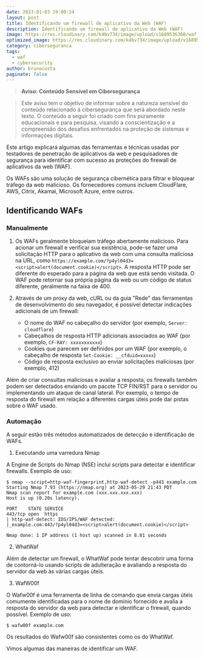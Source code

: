 ```yaml
---
date: 2023-01-03 19:00:24
layout: post
title: Identificando um firewall de aplicativo da Web (WAF)
description: Identificando um firewall de aplicativo da Web (WAF)
image: https://res.cloudinary.com/k4bv734/image/upload/v1689536360/waf_q61cuu.jpg
optimized_image: https://res.cloudinary.com/k4bv734/image/upload/v1689536360/waf_optimized_ooub1l.jpg
category: ciberseguranca
tags:
  - waf
  - cybersecurity
author: brunocosta
paginate: false
---
```

> **Aviso: Conteúdo Sensível em Cibersegurança**

> Este aviso tem o objetivo de informar sobre a natureza sensível do conteúdo relacionado à cibersegurança que será abordado neste texto. O conteúdo a seguir foi criado com fins puramente educacionais e para pesquisa, visando a conscientização e a compreensão dos desafios enfrentados na proteção de sistemas e informações digitais.

Este artigo explicará algumas das ferramentas e técnicas usadas por testadores de penetração de aplicativos da web e pesquisadores de segurança para identificar com sucesso as proteções do firewall de aplicativos da web (WAF).

Os WAFs são uma solução de segurança cibernética para filtrar e bloquear tráfego da web malicioso. Os fornecedores comuns incluem CloudFlare, AWS, Citrix, Akamai, Microsoft Azure, entre outros.

## Identificando WAFs

### Manualmente

1. Os WAFs geralmente bloqueiam tráfego abertamente malicioso. Para acionar um firewall e verificar sua existência, pode-se fazer uma solicitação HTTP para o aplicativo da web com uma consulta maliciosa na URL, como `https://example.com/?p4yl04d3=<script>alert(document.cookie)</script>`. A resposta HTTP pode ser diferente do esperado para a página da web que está sendo visitada. O WAF pode retornar sua própria página da web ou um código de status diferente, geralmente na faixa de 400.

2. Através de um proxy da web, cURL ou da guia "Rede" das ferramentas de desenvolvimento do seu navegador, é possível detectar indicações adicionais de um firewall:
   - O nome do WAF no cabeçalho do servidor (por exemplo, `Server: cloudflare`)
   - Cabeçalhos de resposta HTTP adicionais associados ao WAF (por exemplo, `CF-RAY: xxxxxxxxxxx`)
   - Cookies que parecem ser definidos por um WAF (por exemplo, o cabeçalho de resposta `Set-Cookie: __cfduid=xxxxx`)
   - Código de resposta exclusivo ao enviar solicitações maliciosas (por exemplo, 412)

Além de criar consultas maliciosas e avaliar a resposta, os firewalls também podem ser detectados enviando um pacote TCP FIN/RST para o servidor ou implementando um ataque de canal lateral. Por exemplo, o tempo de resposta do firewall em relação a diferentes cargas úteis pode dar pistas sobre o WAF usado.

### Automação

A seguir estão três métodos automatizados de detecção e identificação de WAFs.

1. Executando uma varredura Nmap

A Engine de Scripts do Nmap (NSE) inclui scripts para detectar e identificar firewalls. Exemplo de uso:

```
$ nmap --script=http-waf-fingerprint,http-waf-detect -p443 example.com
Starting Nmap 7.93 (https://nmap.org) at 2023-05-29 21:43 PDT
Nmap scan report for example.com (xxx.xxx.xxx.xxx)
Host is up (0.20s latency).

PORT    STATE SERVICE
443/tcp open  https
| http-waf-detect: IDS/IPS/WAF detected:
|_example.com:443/?p4yl04d3=<script>alert(document.cookie)</script>

Nmap done: 1 IP address (1 host up) scanned in 8.81 seconds
```

2. WhatWaf

Além de detectar um firewall, o WhatWaf pode tentar descobrir uma forma de contorná-lo usando scripts de adulteração e avaliando a resposta do servidor da web às várias cargas úteis.

3. WafW00f

O Wafw00f é uma ferramenta de linha de comando que envia cargas úteis comumente identificadas para o nome de domínio fornecido e avalia a resposta do servidor da web para detectar e identificar o firewall, quando possível. Exemplo de uso:

```
$ wafw00f example.com
```

Os resultados do Wafw00f são consistentes como os do WhatWaf.




Vimos algumas das maneiras de identificar um WAF.
